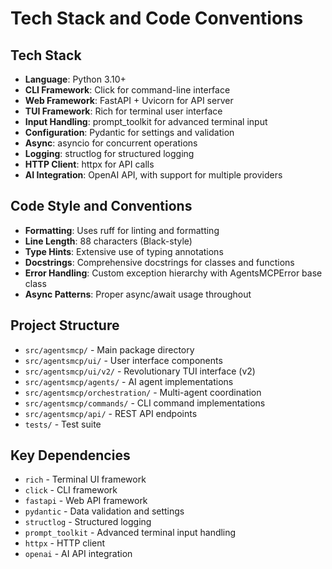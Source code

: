 # Tech Stack and Code Conventions

## Tech Stack
- **Language**: Python 3.10+
- **CLI Framework**: Click for command-line interface
- **Web Framework**: FastAPI + Uvicorn for API server
- **TUI Framework**: Rich for terminal user interface
- **Input Handling**: prompt_toolkit for advanced terminal input
- **Configuration**: Pydantic for settings and validation
- **Async**: asyncio for concurrent operations
- **Logging**: structlog for structured logging
- **HTTP Client**: httpx for API calls
- **AI Integration**: OpenAI API, with support for multiple providers

## Code Style and Conventions
- **Formatting**: Uses ruff for linting and formatting
- **Line Length**: 88 characters (Black-style)
- **Type Hints**: Extensive use of typing annotations
- **Docstrings**: Comprehensive docstrings for classes and functions
- **Error Handling**: Custom exception hierarchy with AgentsMCPError base class
- **Async Patterns**: Proper async/await usage throughout

## Project Structure
- `src/agentsmcp/` - Main package directory
- `src/agentsmcp/ui/` - User interface components
- `src/agentsmcp/ui/v2/` - Revolutionary TUI interface (v2)
- `src/agentsmcp/agents/` - AI agent implementations
- `src/agentsmcp/orchestration/` - Multi-agent coordination
- `src/agentsmcp/commands/` - CLI command implementations
- `src/agentsmcp/api/` - REST API endpoints
- `tests/` - Test suite

## Key Dependencies
- `rich` - Terminal UI framework
- `click` - CLI framework
- `fastapi` - Web API framework
- `pydantic` - Data validation and settings
- `structlog` - Structured logging
- `prompt_toolkit` - Advanced terminal input handling
- `httpx` - HTTP client
- `openai` - AI API integration